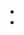 <script>
    import { ActionIcon } from '@svelteuidev/core'
    import { GithubLogo } from 'radix-icons-svelte'
    import { Device } from 'components'
    import Discord from '../components/svgs/Discord.svelte'
    import Opengraph from './opengraph.svelte';

    const discordLogo = {
        bc: '#6875f5',
        '&:hover': {
            bc: '#5850ec'
        }
    }
</script>

<Opengraph />
<Device />

- [<ActionIcon override={discordLogo} size='xl' color='blue' variant='filled'><Discord size={25} /></ActionIcon>](https://discord.gg/2J2xmzCS79)
- [<ActionIcon size='xl' color='dark' variant='outline'><GithubLogo size={25} /></ActionIcon>](https://github.com/svelteuidev/svelteui)
